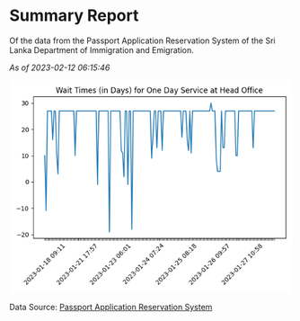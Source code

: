 # Summary Report

Of the data from the Passport Application Reservation System of the Sri Lanka Department of Immigration and Emigration.

*As of 2023-02-12 06:15:46*

![Wait Time Chart](summary.wait_time_chart.png)

Data Source: [Passport Application Reservation System](https://eservices.immigration.gov.lk:8443/appointment/pages/reservationApplication.xhtml)